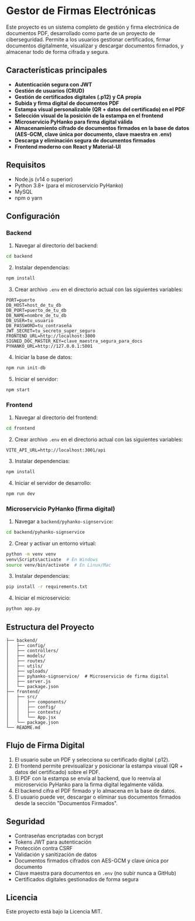 # Gestor de Firmas Electrónicas

Este proyecto es un sistema completo de gestión y firma electrónica de documentos PDF, desarrollado como parte de un proyecto de ciberseguridad. Permite a los usuarios gestionar certificados, firmar documentos digitalmente, visualizar y descargar documentos firmados, y almacenar todo de forma cifrada y segura.

## Características principales

- **Autenticación segura con JWT**
- **Gestión de usuarios (CRUD)**
- **Gestión de certificados digitales (.p12) y CA propia**
- **Subida y firma digital de documentos PDF**
- **Estampa visual personalizable (QR + datos del certificado) en el PDF**
- **Selección visual de la posición de la estampa en el frontend**
- **Microservicio PyHanko para firma digital válida**
- **Almacenamiento cifrado de documentos firmados en la base de datos (AES-GCM, clave única por documento, clave maestra en .env)**
- **Descarga y eliminación segura de documentos firmados**
- **Frontend moderno con React y Material-UI**

## Requisitos

- Node.js (v14 o superior)
- Python 3.8+ (para el microservicio PyHanko)
- MySQL
- npm o yarn

## Configuración

### Backend

1. Navegar al directorio del backend:
```bash
cd backend
```

2. Instalar dependencias:
```bash
npm install
```

3. Crear archivo `.env` en el directorio actual con las siguientes variables:
```
PORT=puerto
DB_HOST=host_de_tu_db
DB_PORT=puerto_de_tu_db
DB_NAME=nombre_de_tu_db
DB_USER=tu_usuario
DB_PASSWORD=tu_contraseña
JWT_SECRET=tu_secreto_super_seguro
FRONTEND_URL=http://localhost:3000
SIGNED_DOC_MASTER_KEY=clave_maestra_segura_para_docs
PYHANKO_URL=http://127.0.0.1:5001
```

4. Iniciar la base de datos:
```bash
npm run init-db
```

5. Iniciar el servidor:
```bash
npm start
```

### Frontend

1. Navegar al directorio del frontend:
```bash
cd frontend
```

2. Crear archivo `.env` en el directorio actual con las siguientes variables:
```
VITE_API_URL=http://localhost:3001/api
```

3. Instalar dependencias:
```bash
npm install
```

4. Iniciar el servidor de desarrollo:
```bash
npm run dev
```

### Microservicio PyHanko (firma digital)

1. Navegar a `backend/pyhanko-signservice`:
```bash
cd backend/pyhanko-signservice
```

2. Crear y activar un entorno virtual:
```bash
python -m venv venv
venv\Scripts\activate  # En Windows
source venv/bin/activate  # En Linux/Mac
```

3. Instalar dependencias:
```bash
pip install -r requirements.txt
```

4. Iniciar el microservicio:
```bash
python app.py
```

## Estructura del Proyecto

```
├── backend/
│   ├── config/
│   ├── controllers/
│   ├── models/
│   ├── routes/
│   ├── utils/
│   ├── uploads/
│   ├── pyhanko-signservice/  # Microservicio de firma digital
│   ├── server.js
│   └── package.json
├── frontend/
│   ├── src/
│   │   ├── components/
│   │   ├── config/
│   │   ├── contexts/
│   │   └── App.jsx
│   └── package.json
└── README.md
```

## Flujo de Firma Digital

1. El usuario sube un PDF y selecciona su certificado digital (.p12).
2. El frontend permite previsualizar y posicionar la estampa visual (QR + datos del certificado) sobre el PDF.
3. El PDF con la estampa se envía al backend, que lo reenvía al microservicio PyHanko para la firma digital legalmente válida.
4. El backend cifra el PDF firmado y lo almacena en la base de datos.
5. El usuario puede ver, descargar o eliminar sus documentos firmados desde la sección "Documentos Firmados".

## Seguridad

- Contraseñas encriptadas con bcrypt
- Tokens JWT para autenticación
- Protección contra CSRF
- Validación y sanitización de datos
- Documentos firmados cifrados con AES-GCM y clave única por documento
- Clave maestra para documentos en `.env` (no subir nunca a GitHub)
- Certificados digitales gestionados de forma segura

## Licencia

Este proyecto está bajo la Licencia MIT. 